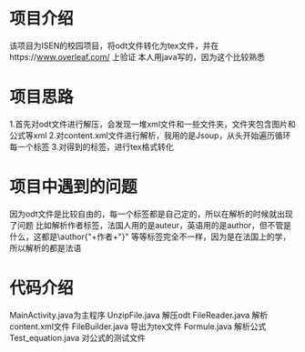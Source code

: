 # 项目介绍
该项目为ISEN的校园项目，将odt文件转化为tex文件，并在https://www.overleaf.com/ 上验证
本人用java写的，因为这个比较熟悉

# 项目思路
1.首先对odt文件进行解压，会发现一堆xml文件和一些文件夹，文件夹包含图片和公式等xml
2.对content.xml文件进行解析，我用的是Jsoup，从头开始遍历循环每一个标签
3.对得到的标签，进行tex格式转化

# 项目中遇到的问题
因为odt文件是比较自由的，每一个标签都是自己定的，所以在解析的时候就出现了问题
比如解析作者标签，法国人用的是auteur，英语用的是author，但不管是什么，这都是\\author{"+作者+"}"
等等标签完全不一样，因为是在法国上的学，所以解析的都是法语

# 代码介绍
MainActivity.java为主程序
UnzipFile.java 解压odt
FileReader.java  解析content.xml文件
FileBuilder.java   导出为tex文件
Formule.java  解析公式
Test_equation.java 对公式的测试文件
